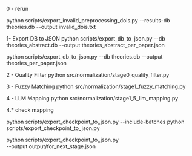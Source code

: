 0 - rerun

python scripts/export_invalid_preprocessing_dois.py --results-db theories.db --output invalid_dois.txt

1- Export DB to JSON
python scripts/export_db_to_json.py --db theories_abstract.db --output theories_abstract_per_paper.json

python scripts/export_db_to_json.py --db theories.db --output theories_per_paper.json

2 - Quality Filter
python src/normalization/stage0_quality_filter.py

3 - Fuzzy Matching
python src/normalization/stage1_fuzzy_matching.py

4 - LLM Mapping
python src/normalization/stage1_5_llm_mapping.py

4.* check mapping

python scripts/export_checkpoint_to_json.py --include-batches
python scripts/export_checkpoint_to_json.py

python scripts/export_checkpoint_to_json.py \
  --output output/for_next_stage.json